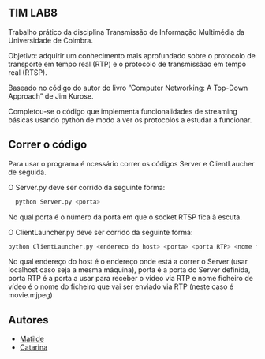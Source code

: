 
## TIM LAB8


Trabalho prático da disciplina Transmissão de Informação Multimédia da Universidade de Coimbra.

Objetivo: adquirir um conhecimento mais aprofundado sobre o protocolo de transporte em tempo real (RTP) e o protocolo de transmissãao em tempo real (RTSP). 

Baseado no código do autor do livro ”Computer Networking: A Top-Down Approach” de Jim Kurose.

Completou-se o código que implementa funcionalidades de streaming básicas usando python de modo a ver os protocolos a estudar a funcionar.


## Correr o código

Para usar o programa é ncessário correr os códigos Server e ClientLaucher de seguida.

O Server.py deve ser corrido da seguinte forma:

```bash
  python Server.py <porta>
```

No qual porta é o número da porta em que o socket RTSP fica à escuta. 

O ClientLauncher.py deve ser corrido da seguinte forma:

```bash
python ClientLauncher.py <endereco do host> <porta> <porta RTP> <nome ficheiro de video>
```

No qual endereço do host é o endereço onde está a correr o Server (usar localhost caso seja a mesma máquina), porta é a porta do Server definida, porta RTP é a porta a usar para receber o vídeo via RTP e nome ficheiro de vídeo é o nome do ficheiro que vai ser enviado via RTP (neste caso é movie.mjpeg)






## Autores

- [Matilde](https://www.github.com/uc2019233490) 
- [Catarina](https://www.github.com/YourSelft1013) 

